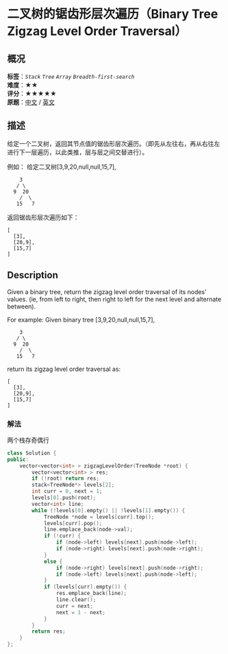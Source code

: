 # 二叉树的锯齿形层次遍历（Binary Tree Zigzag Level Order Traversal）
## 概况
**标签**：*`Stack`*  *`Tree`*  *`Array`*  *`Breadth-first-search`*<br>
**难度**：★★<br>
**评分**：★★★★★<br>
**原题**：[中文](https://leetcode-cn.com/problems/binary-tree-zigzag-level-order-traversal) / [英文](https://leetcode.com/problems/binary-tree-zigzag-level-order-traversal)

## 描述
给定一个二叉树，返回其节点值的锯齿形层次遍历。（即先从左往右，再从右往左进行下一层遍历，以此类推，层与层之间交替进行）。

例如：
给定二叉树[3,9,20,null,null,15,7],

```
    3
   / \
  9  20
    /  \
   15   7
```

返回锯齿形层次遍历如下：
```
[
  [3],
  [20,9],
  [15,7]
]
```

## Description
Given a binary tree, return the zigzag level order traversal of its nodes' values. (ie, from left to right, then right to left for the next level and alternate between).

For example:
Given binary tree [3,9,20,null,null,15,7],

```
    3
   / \
  9  20
    /  \
   15   7
```

return its zigzag level order traversal as:

```
[
  [3],
  [20,9],
  [15,7]
]
```

### 解法
两个栈存奇偶行
```c++
class Solution {
public:
	vector<vector<int> > zigzagLevelOrder(TreeNode *root) {
		vector<vector<int> > res;
		if (!root) return res;
		stack<TreeNode*> levels[2];
		int curr = 0, next = 1;
		levels[0].push(root);
		vector<int> line;
		while (!levels[0].empty() || !levels[1].empty()) {
			TreeNode *node = levels[curr].top();
			levels[curr].pop();
			line.emplace_back(node->val);
			if (!curr) {
				if (node->left) levels[next].push(node->left);
				if (node->right) levels[next].push(node->right);
			}
			else {
				if (node->right) levels[next].push(node->right);
				if (node->left) levels[next].push(node->left);
			}
			if (levels[curr].empty()) {
				res.emplace_back(line);
				line.clear();
				curr = next;
				next = 1 - next;
			}
		}
		return res;
	}
};
```